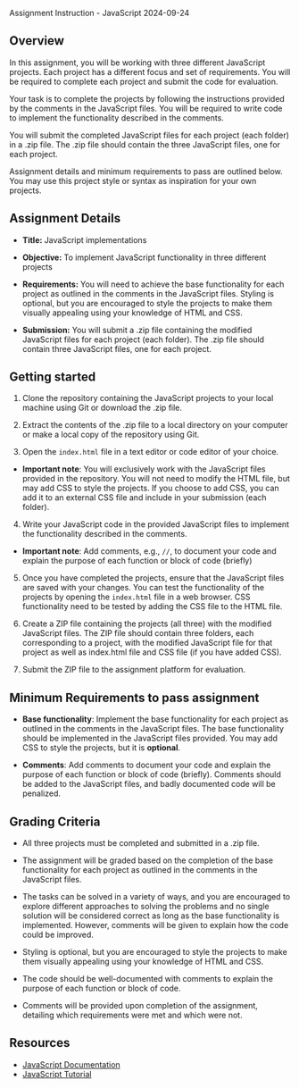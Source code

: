 Assignment Instruction - JavaScript 
2024-09-24




## Overview

In this assignment, you will be working with three different JavaScript
projects. Each project has a different focus and set of requirements. You
will be required to complete each project and submit the code for evaluation.

Your task is to complete the projects by following the instructions provided
by the comments in the JavaScript files. You will be required to write code
to implement the functionality described in the comments.

You will submit the completed JavaScript files for each project (each folder)
in a .zip file. The .zip file should contain the three JavaScript files, one
for each project.

Assignment details and minimum requirements to pass are outlined below. You
may use this project style or syntax as inspiration for your own projects.

## Assignment Details

- **Title:** JavaScript implementations

- **Objective:** To implement JavaScript functionality in three different
projects

- **Requirements:** You will need to achieve the base functionality for each
project as outlined in the comments in the JavaScript files. Styling is
optional, but you are encouraged to style the projects to make them visually
appealing using your knowledge of HTML and CSS.

- **Submission:** You will submit a .zip file containing the modified
JavaScript files for each project (each folder). The .zip file should contain
three JavaScript files, one for each project.

## Getting started

1. Clone the repository containing the JavaScript projects to your local
machine using Git or download the .zip file.

2. Extract the contents of the .zip file to a local directory on your
computer or make a local copy of the repository using Git.

3. Open the `index.html` file in a text editor or code editor of your choice.

- **Important note**: You will exclusively work with the JavaScript files
provided in the repository. You will not need to modify the HTML file, but
may add CSS to style the projects. If you choose to add CSS, you can add it
to an external CSS file and include in your submission (each folder).

4. Write your JavaScript code in the provided JavaScript files to implement
the functionality described in the comments.

- **Important note**: Add comments, e.g., `//`, to document your code and
explain the purpose of each function or block of code (briefly)

5. Once you have completed the projects, ensure that the JavaScript files are
saved with your changes. You can test the functionality of the projects by
opening the `index.html` file in a web browser. CSS functionality need to be
tested by adding the CSS file to the HTML file.

6. Create a ZIP file containing the projects (all three) with the modified
JavaScript files. The ZIP file should contain three folders, each
corresponding to a project, with the modified JavaScript file for that
project as well as index.html file and CSS file (if you have added CSS).

7. Submit the ZIP file to the assignment platform for evaluation.

## Minimum Requirements to pass assignment

- **Base functionality**: Implement the base functionality for each project
as outlined in the comments in the JavaScript files. The base functionality
should be implemented in the JavaScript files provided. You may add CSS to
style the projects, but it is **optional**.

- **Comments**: Add comments to document your code and explain the purpose of
each function or block of code (briefly). Comments should be added to the
JavaScript files, and badly documented code will be penalized.

## Grading Criteria

- All three projects must be completed and submitted in a .zip file.

- The assignment will be graded based on the completion of the base
functionality for each project as outlined in the comments in the JavaScript
files.

- The tasks can be solved in a variety of ways, and you are encouraged to
explore different approaches to solving the problems and no single solution
will be considered correct as long as the base functionality is implemented.
However, comments will be given to explain how the code could be improved.

- Styling is optional, but you are encouraged to style the projects to make
them visually appealing using your knowledge of HTML and CSS.

- The code should be well-documented with comments to explain the purpose of
each function or block of code.

- Comments will be provided upon completion of the assignment, detailing
which requirements were met and which were not.

## Resources

- [JavaScript Documentation](https://developer.mozilla.org/en-US/docs/Web/JavaScript)
- [JavaScript Tutorial](https://www.javascripttutorial.net/)
